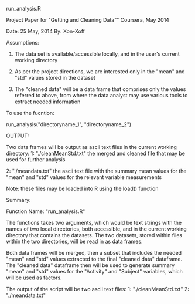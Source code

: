run_analysis.R

Project Paper for "Getting and Cleaning Data""
Coursera, May 2014

Date: 25 May, 2014
By: Xon-Xoff

Assumptions:
1.   The data set is available/accessible locally, and in the user's
current working directory

2.   As per the project directions, we are interested only in the "mean"
and "std" values stored in the dataset

3.   The "cleaned data" will be a data frame that comprises only the values
referred to above, from where the data analyst may use various tools to 
extract needed information


To use the fucntion:

run_analysis("directoryname_1", "directoryname_2")


OUTPUT:

Two data frames will be output as ascii text files in the current working directory:
1: "./cleanMeanStd.txt"
        the merged and cleaned file that may be used for further analysis

2: "./meandata.txt"
        the ascii text file with the summary mean values for the "mean" and "std" 
        values for the relevant variable measurements

Note: these files may be loaded into R using the load() function


Summary: 

Function Name: "run_analysis.R"

The functions takes two arguments, which would be text strings with the 
names of two local directories, both accessible, and in the current working
directory that contains the datasets.
The two datasets, stored within files within the two directories, will be
read in as data frames.

Both data frames will be merged, then a subset that includes the needed
"mean" and "std" values extracted to the final "cleaned data" dataframe.
The "cleaned data" dataframe then will be used to generate summary "mean"
and "std" values for the "Activity" and "Subject" variables, which will be
used as factors.

The output of the script will be two ascii text files:
1: "./cleanMeanStd.txt"
2: "./meandata.txt"